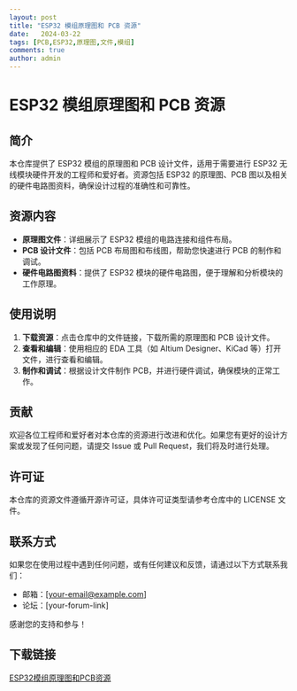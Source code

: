 ```yaml
---
layout: post
title: "ESP32 模组原理图和 PCB 资源"
date:   2024-03-22
tags: [PCB,ESP32,原理图,文件,模组]
comments: true
author: admin
---
```

# ESP32 模组原理图和 PCB 资源

## 简介

本仓库提供了 ESP32 模组的原理图和 PCB 设计文件，适用于需要进行 ESP32 无线模块硬件开发的工程师和爱好者。资源包括 ESP32 的原理图、PCB 图以及相关的硬件电路图资料，确保设计过程的准确性和可靠性。

## 资源内容

- **原理图文件**：详细展示了 ESP32 模组的电路连接和组件布局。
- **PCB 设计文件**：包括 PCB 布局图和布线图，帮助您快速进行 PCB 的制作和调试。
- **硬件电路图资料**：提供了 ESP32 模块的硬件电路图，便于理解和分析模块的工作原理。

## 使用说明

1. **下载资源**：点击仓库中的文件链接，下载所需的原理图和 PCB 设计文件。
2. **查看和编辑**：使用相应的 EDA 工具（如 Altium Designer、KiCad 等）打开文件，进行查看和编辑。
3. **制作和调试**：根据设计文件制作 PCB，并进行硬件调试，确保模块的正常工作。

## 贡献

欢迎各位工程师和爱好者对本仓库的资源进行改进和优化。如果您有更好的设计方案或发现了任何问题，请提交 Issue 或 Pull Request，我们将及时进行处理。

## 许可证

本仓库的资源文件遵循开源许可证，具体许可证类型请参考仓库中的 LICENSE 文件。

## 联系方式

如果您在使用过程中遇到任何问题，或有任何建议和反馈，请通过以下方式联系我们：

- 邮箱：[your-email@example.com]
- 论坛：[your-forum-link]

感谢您的支持和参与！

## 下载链接

[ESP32模组原理图和PCB资源](https://pan.quark.cn/s/b5acb12694e0)